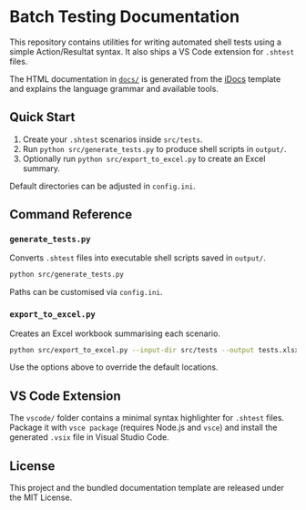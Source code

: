 # Batch Testing Documentation

This repository contains utilities for writing automated shell tests using a simple Action/Resultat syntax. It also ships a VS Code extension for `.shtest` files.

The HTML documentation in [`docs/`](docs/index.html) is generated from the [iDocs](https://github.com/harnishdesign/iDocs) template and explains the language grammar and available tools.

## Quick Start
1. Create your `.shtest` scenarios inside `src/tests`.
2. Run `python src/generate_tests.py` to produce shell scripts in `output/`.
3. Optionally run `python src/export_to_excel.py` to create an Excel summary.

Default directories can be adjusted in `config.ini`.

## Command Reference

### `generate_tests.py`
Converts `.shtest` files into executable shell scripts saved in `output/`.

```bash
python src/generate_tests.py
```

Paths can be customised via `config.ini`.

### `export_to_excel.py`
Creates an Excel workbook summarising each scenario.

```bash
python src/export_to_excel.py --input-dir src/tests --output tests.xlsx
```

Use the options above to override the default locations.

## VS Code Extension
The `vscode/` folder contains a minimal syntax highlighter for `.shtest` files. Package it with `vsce package` (requires Node.js and `vsce`) and install the generated `.vsix` file in Visual Studio Code.

## License
This project and the bundled documentation template are released under the MIT License.

